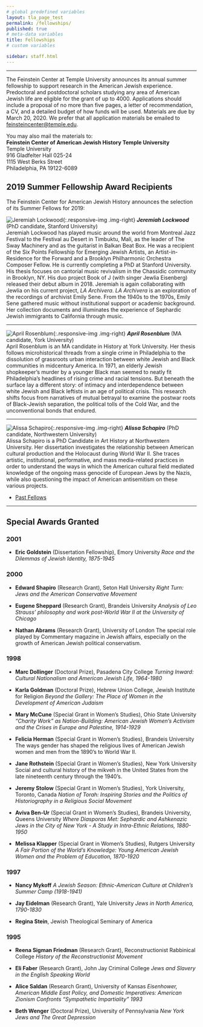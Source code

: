 ```yaml
---
# global predefined variables
layout: tla_page_test
permalink: /fellowships/
published: true
# meta-data variables
title: Fellowships
# custom variables

sidebar: staff.html
---
```

___

The Feinstein Center at Temple University announces its annual summer fellowship to support research in the American Jewish experience. Predoctoral and postdoctoral scholars studying any area of American Jewish life are eligible for the grant of up to  4000. Applications should include a proposal of no more than five pages, a letter of recommendation, a CV, and a detailed budget of how funds will be used.
Materials are due by March 20, 2020. We prefer that all application materials be emailed to [feinsteincenter@temple.edu](mailto:feinsteincenter@temple.edu). 

You may also mail the materials to:<br>
**Feinstein Center of American Jewish History Temple University**<br>
Temple University<br>
916 Gladfelter Hall 025-24<br>
1115 West Berks Street<br>
Philadelphia, PA 19122-6089<br>

## 2019 Summer Fellowship Award Recipients
The Feinstein Center for American Jewish History announces the selection of its Summer Fellows for 2019:

![Jeremiah Lockwood]({{site.baseurl}}/media/resizedjeremiah.png){:.responsive-img .img-right}
**_Jeremiah Lockwood_** (PhD candidate, Stanford University)<br>
Jeremiah Lockwood has played music around the world from Montreal Jazz Festival to the Festival au Desert in Timbuktu, Mali, as the leader of The Sway Machinery and as the guitarist in Balkan Beat Box. He was a recipient of the Six Points Fellowship for Emerging Jewish Artists, an Artist-in-Residence for the Forward and a Brooklyn Philharmonic Orchestra Composer Fellow. He is currently completing a PhD at Stanford University. His thesis focuses on cantorial music revivalism in the Chassidic community in Brooklyn, NY. His duo project Book of J (with singer Jewlia Eisenberg) released their debut album in 2018. Jeremiah is again collaborating with Jewlia on his current project, _LA Archivera_. _LA Archivera_ is an exploration of the recordings of archivist Emily Sene. From the 1940s to the 1970s, Emily Sene gathered music without institutional support or academic background. Her collection documents and illuminates the experience of Sephardic Jewish immigrants to California through music.

___

![April Rosenblum ]({{site.baseurl}}/media/resized2april.png){:.responsive-img .img-right}
**_April Rosenblum_** (MA candidate, York University)<br>
April Rosenblum is an MA candidate in History at York University. Her thesis follows microhistorical threads from a single crime in Philadelphia to the dissolution of grassroots urban interaction between white Jewish and Black communities in midcentury America. In 1971, an elderly Jewish shopkeeper’s murder by a younger Black man seemed to neatly fit Philadelphia’s headlines of rising crime and racial tensions. But beneath the surface lay a different story: of intimacy and interdependence between white Jewish and Black leftists in an age of political crisis. This research shifts focus from narratives of mutual betrayal to examine the postwar roots of Black-Jewish separation, the political tolls of the Cold War, and the unconventional bonds that endured.

___

![ Alissa Schapiro ]({{site.baseurl}}/media/resizedalissa.png){:.responsive-img .img-right}
**_Alissa Schapiro_** (PhD candidate, Northwestern University)<br>
Alissa Schapiro is a PhD Candidate in Art History at Northwestern University. Her dissertation investigates the relationship between American cultural production and the Holocaust during World War II. She traces artistic, institutional, performative, and mass media-related practices in order to understand the ways in which the American cultural field mediated knowledge of the ongoing mass genocide of European Jews by the Nazis, while also questioning the impact of American antisemitism on these various projects. 

- [Past Fellows](https://liberalarts.temple.edu/sites/liberalarts/files/PAST%20FELLOWS.pdf) 

___

## Special Awards Granted
### 2001
- **Eric Goldstein** (Dissertation Fellowship), Emory University
_Race and the Dilemmas of Jewish Identity, 1875-1945_

### 2000
- **Edward Shapiro** (Research Grant), Seton Hall University
_Right Turn: Jews and the American Conservative Movement_

- **Eugene Sheppard** (Research Grant), Brandeis University
_Analysis of Leo Strauss’ philosophy and work post-World War II at the University of Chicago_

- **Nathan Abrams** (Research Grant), University of London
The special role played by Commentary magazine in Jewish affairs, especially on the growth of American Jewish political conservatism.

### 1998
- **Marc Dollinger** (Doctoral Prize), Pasadena City College
_Turning Inward: Cultural Nationalism and American Jewish Life, 1964-1980_

- **Karla Goldman** (Doctoral Prize), Hebrew Union College, Jewish Institute for Religion
_Beyond the Gallery: The Place of Women in the Development of American Judaism_

- **Mary McCune** (Special Grant in Women’s Studies), Ohio State University
_“Charity Work” as Nation-Building: American Jewish Women’s Activism and the Crises in Europe and Palestine, 1914-1929_

- **Felicia Herman** (Special Grant in Women’s Studies), Brandeis University
The ways gender has shaped the religious lives of American Jewish women and men from the 1890’s to World War II.

- **Jane Rothstein** (Special Grant in Women’s Studies), New York University
Social and cultural history of the mikveh in the United States from the late nineteenth century through the 1940’s.

- **Jeremy Stolow** (Special Grant in Women’s Studies), York University, Toronto, Canada
_Nation of Torah: Inspiring Stories and the Politics of Historiography in a Religious Social Movement_

- **Aviva Ben-Ur** (Special Grant in Women’s Studies), Brandeis University, Queens University
_Where Diasporas Met: Sephardic and Ashkenazic Jews in the City of New York - A Study in Intra-Ethnic Relations, 1880-1950_

- **Melissa Klapper** (Special Grant in Women’s Studies), Rutgers University
_A Fair Portion of the World’s Knowledge: Young American Jewish Women and the Problem of Education, 1870-1920_

### 1997
- **Nancy Mykoff**
_A Jewish Season: Ethnic-American Culture at Children’s Summer Camp (1918-1941)_

- **Jay Eidelman** (Research Grant), Yale University
_Jews in North America, 1790-1830_

- **Regina Stein**, Jewish Theological Seminary of America

### 1995
- **Reena Sigman Friedman** (Research Grant), Reconstructionist Rabbinical College
_History of the Reconstructionist Movement_

- **Eli Faber** (Research Grant), John Jay Criminal College
_Jews and Slavery in the English Speaking World_

- **Alice Saldan** (Research Grant), University of Kansas
_Eisenhower, American Middle East Policy, and Domestic Imperatives: American Zionism Confronts “Sympathetic Impartiality”
1993_

- **Beth Wenger** (Doctoral Prize), University of Pennsylvania
_New York Jews and The Great Depression_
